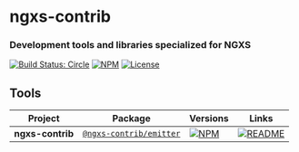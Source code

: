 # ngxs-contrib
### Development tools and libraries specialized for NGXS

[![Build Status: Circle](https://circleci.com/gh/ngxs-contrib/emitter.svg?style=svg)](https://circleci.com/gh/ngxs-contrib/emitter)
[![NPM](https://badge.fury.io/js/%40ngxs-contrib%2Femitter.svg)](https://www.npmjs.com/package/@ngxs-contrib/emitter)
[![License](https://img.shields.io/badge/License-MIT-green.svg)](https://github.com/ngxs-contrib/emitter/blob/master/license)

## Tools

| Project | Package | Versions | Links |
|---|---|---|---|
**ngxs-contrib** | [`@ngxs-contrib/emitter`](https://npmjs.com/package/@ngxs-contrib/emitter) | [![NPM](https://badge.fury.io/js/%40ngxs-contrib%2Femitter.svg)](https://www.npmjs.com/package/@ngxs-contrib/emitter) | [![README](https://img.shields.io/badge/README--green.svg)](https://github.com/ngxs-contrib/emitter/blob/master/packages/emitter/readme.md)
